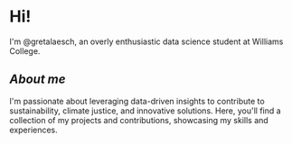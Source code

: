 # Hi! 
I'm @gretalaesch, an overly enthusiastic data science student at Williams College.

## *About me*
I'm passionate about leveraging data-driven insights to contribute to sustainability, climate justice, 
and innovative solutions. Here, you'll find a collection of my projects and contributions, showcasing my skills and experiences.
